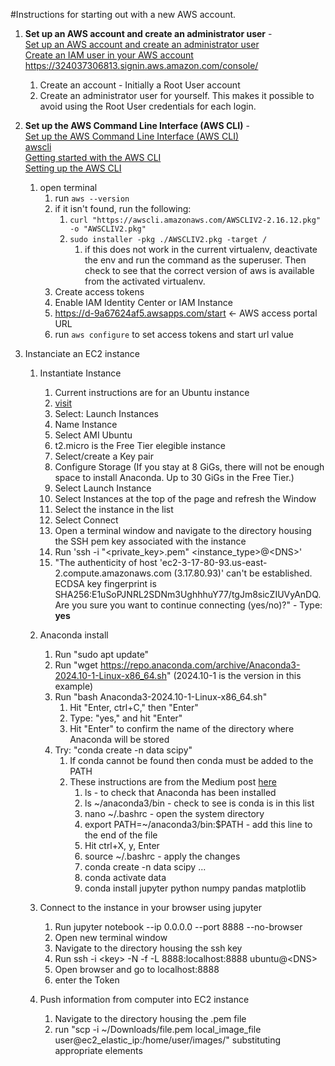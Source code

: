 #Instructions for starting out with a new AWS account.

1. **Set up an AWS account and create an administrator user** -  
[Set up an AWS account and create an administrator user](https://docs.aws.amazon.com/streams/latest/dev/setting-up.html#:~:text=To%20create%20an%20IAM%20user,and%20AWS%20Management%20Console%20access.)  
[Create an IAM user in your AWS account](https://docs.aws.amazon.com/IAM/latest/UserGuide/id_users_create.html)  
https://324037306813.signin.aws.amazon.com/console/  
   
    1. Create an account - Initially a Root User account
    1. Create an administrator user for yourself.  This makes it possible to avoid using the Root User credentials for each login.

1. **Set up the AWS Command Line Interface (AWS CLI)** -  
[Set up the AWS Command Line Interface (AWS CLI)](https://docs.aws.amazon.com/streams/latest/dev/setup-awscli.html)  
[awscli](https://pypi.org/project/awscli/)  
[Getting started with the AWS CLI](https://docs.aws.amazon.com/cli/latest/userguide/cli-chap-getting-started.html)  
[Setting up the AWS CLI](https://docs.aws.amazon.com/cli/latest/userguide/getting-started-quickstart.html)  
    1. open terminal
        1. run `aws --version`
        1. if it isn't found, run the following:
            1. `curl "https://awscli.amazonaws.com/AWSCLIV2-2.16.12.pkg" -o "AWSCLIV2.pkg"`
            1. `sudo installer -pkg ./AWSCLIV2.pkg -target /`
                1. if this does not work in the current virtualenv, deactivate the env and run the command as the superuser.  Then check to see that the correct version of aws is available from the activated virtualenv.
        1. Create access tokens
        1. Enable IAM Identity Center or IAM Instance
        1. https://d-9a67624af5.awsapps.com/start <- AWS access portal URL
        1. run `aws configure` to set access tokens and start url value
      
1. Instanciate an EC2 instance
    1. Instantiate Instance
        1. Current instructions are for an Ubuntu instance
        2. [visit](https://us-east-2.console.aws.amazon.com/ec2/home?region=us-east-2#Instances)
        3. Select: Launch Instances
        4. Name Instance
        5. Select AMI Ubuntu
        6. t2.micro is the Free Tier elegible instance
        7. Select/create a Key pair
        8. Configure Storage (If you stay at 8 GiGs, there will not be enough space to install Anaconda.  Up to 30 GiGs in the Free Tier.)
        9. Select Launch Instance
        10. Select Instances at the top of the page and refresh the Window
        11. Select the instance in the list
        12. Select Connect
        13. Open a terminal window and navigate to the directory housing the SSH pem key associated with the instance
        14. Run 'ssh -i "\<private_key>.pem" \<instance_type>@\<DNS>'
        15. "The authenticity of host 'ec2-3-17-80-93.us-east-2.compute.amazonaws.com (3.17.80.93)' can't be established. ECDSA key fingerprint is SHA256:E1uSoPJNRL2SDNm3UghhhuY77/tgJm8sicZIUVyAnDQ.  Are you sure you want to continue connecting (yes/no)?" - Type: **yes** 

    1. Anaconda install
        1. Run "sudo apt update"
        1. Run "wget https://repo.anaconda.com/archive/Anaconda3-2024.10-1-Linux-x86_64.sh" (2024.10-1 is the version in this example)
        1. Run "bash Anaconda3-2024.10-1-Linux-x86_64.sh"
            1. Hit "Enter, ctrl+C," then "Enter"
            1. Type: "yes," and hit "Enter"
            1. Hit "Enter" to confirm the name of the directory where Anaconda will be stored
        1. Try: "conda create -n data scipy"
            1. If conda cannot be found then conda must be added to the PATH
            1. These instructions are from the Medium post [here](https://medium.com/@sawepeter6/conda-command-not-found-ac28bea24291#:~:text=The%20%E2%80%9Cconda%20command%20not%20found,to%20add%20the%20PATH%20manually.)  
                1. ls - to check that Anaconda has been installed
                1. ls ~/anaconda3/bin - check to see is conda is in this list
                1. nano ~/.bashrc - open the system directory
                1. export PATH=~/anaconda3/bin:$PATH - add this line to the end of the file
                1. Hit ctrl+X, y, Enter
                1. source ~/.bashrc - apply the changes 
                1. conda create -n data scipy ...
                1. conda activate data
                1. conda install jupyter python numpy pandas matplotlib

    1. Connect to the instance in your browser using jupyter
        1. Run jupyter notebook --ip 0.0.0.0 --port 8888 --no-browser
        1. Open new terminal window
        1. Navigate to the directory housing the ssh key
        1. Run ssh -i \<key> -N -f -L 8888:localhost:8888 ubuntu@\<DNS>
        1. Open browser and go to localhost:8888
        1. enter the Token

    1. Push information from computer into EC2 instance
        1. Navigate to the directory housing the .pem file
        1. run "scp -i ~/Downloads/file.pem local_image_file user@ec2_elastic_ip:/home/user/images/" substituting appropriate elements
           
